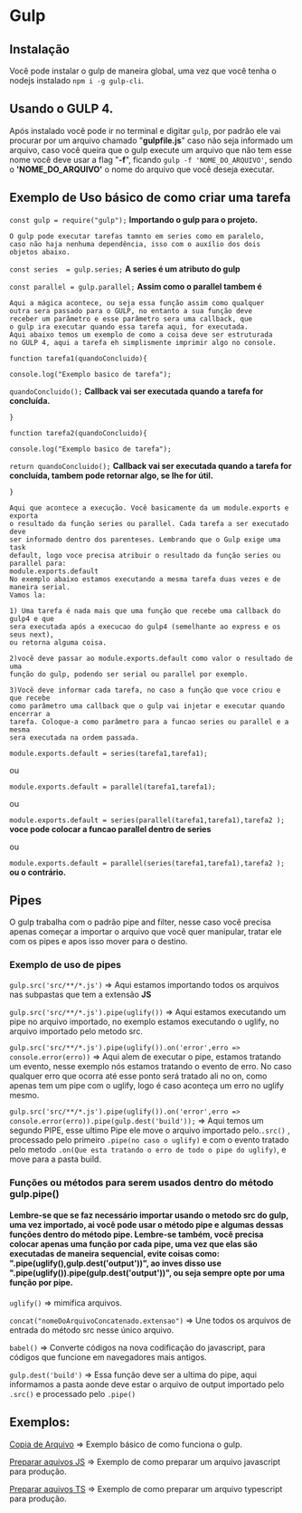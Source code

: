 # Gulp
## Instalação
Você pode instalar o gulp de maneira global, uma vez que você tenha o nodejs instalado `npm i -g gulp-cli`.

## Usando o GULP 4.
Após instalado você pode ir no terminal e digitar `gulp`, por padrão ele vai procurar por um arquivo chamado
"**gulpfile.js**" caso não seja informado um arquivo, caso você queira que o gulp execute um arquivo que não
tem esse nome você deve usar a flag "**-f**", ficando `gulp -f 'NOME_DO_ARQUIVO'`, sendo o **'NOME_DO_ARQUIVO'**
o nome do arquivo que você deseja executar.

## Exemplo de Uso básico de como criar uma tarefa

`const gulp = require("gulp");` **Importando o gulp para o projeto.**

    O gulp pode executar tarefas tamnto em series como em paralelo,
    caso não haja nenhuma dependência, isso com o auxílio dos dois
    objetos abaixo.

`const series  = gulp.series;` **A series é um atributo do gulp**

`const parallel = gulp.parallel;` **Assim como o parallel tambem é**

   
    Aqui a mágica acontece, ou seja essa função assim como qualquer 
    outra sera passado para o GULP, no entanto a sua função deve
    receber um parâmetro e esse parâmetro sera uma callback, que
    o gulp ira executar quando essa tarefa aqui, for executada.
    Aqui abaixo temos um exemplo de como a coisa deve ser estruturada
    no GULP 4, aqui a tarefa eh simplismente imprimir algo no console.


`function tarefa1(quandoConcluido){`

   `console.log("Exemplo basico de tarefa");`

   `quandoConcluido();` **Callback vai ser executada quando a tarefa for concluída.**

`}`

`function tarefa2(quandoConcluido){`

   `console.log("Exemplo basico de tarefa");`

   `return quandoConcluido();` **Callback vai ser executada quando a tarefa for concluída, tambem pode retornar algo, se lhe for útil.**

`}`


    Aqui que acontece a execução. Você basicamente da um module.exports e exporta
    o resultado da função series ou parallel. Cada tarefa a ser executado deve 
    ser informado dentro dos parenteses. Lembrando que o Gulp exige uma task 
    default, logo voce precisa atribuir o resultado da função series ou parallel para:
    module.exports.default
    No exemplo abaixo estamos executando a mesma tarefa duas vezes e de maneira serial.
    Vamos la:

    1) Uma tarefa é nada mais que uma função que recebe uma callback do gulp4 e que
    sera executada após a execucao do gulp4 (semelhante ao express e os seus next), 
    ou retorna alguma coisa.

    2)você deve passar ao module.exports.default como valor o resultado de uma
    função do gulp, podendo ser serial ou parallel por exemplo.

    3)Você deve informar cada tarefa, no caso a função que voce criou e que recebe
    como parâmetro uma callback que o gulp vai injetar e executar quando encerrar a
    tarefa. Coloque-a como parâmetro para a funcao series ou parallel e a mesma 
    sera executada na ordem passada.


`module.exports.default = series(tarefa1,tarefa1);` 

ou

 `module.exports.default = parallel(tarefa1,tarefa1);`

 ou

 `module.exports.default = series(parallel(tarefa1,tarefa1),tarefa2 );` **voce pode colocar a funcao parallel dentro de series**

 ou

 `module.exports.default = parallel(series(tarefa1,tarefa1),tarefa2 );` **ou o contrário.**

## Pipes
O gulp trabalha com o padrão pipe and filter, nesse caso você precisa apenas começar a importar o arquivo que você quer manipular, tratar ele com os pipes e apos isso mover para o destino.

### Exemplo de uso de pipes
`gulp.src('src/**/*.js')` => Aqui estamos importando todos os arquivos nas subpastas que tem a extensão **JS**

`gulp.src('src/**/*.js').pipe(uglify())` => Aqui estamos executando um pipe no arquivo importado, no exemplo estamos executando o uglify, no arquivo importado pelo metodo src.

`gulp.src('src/**/*.js').pipe(uglify()).on('error',erro => console.error(erro))` => Aqui alem de executar o pipe, estamos tratando um evento, nesse exemplo nós estamos tratando o evento de erro. No caso qualquer erro que ocorra até esse ponto será tratado ali no on, como apenas tem um pipe com o uglify, logo é caso aconteça um erro no uglify mesmo.

`gulp.src('src/**/*.js').pipe(uglify()).on('error',erro => console.error(erro)).pipe(gulp.dest('build'));` => Aqui temos um segundo PIPE, esse ultimo Pipe ele move o arquivo importado pelo.`.src()` , processado pelo primeiro `.pipe(no caso o uglify)` e com o evento tratado pelo metodo `.on(Que esta tratando o erro de todo o pipe do uglify)`, e move para a pasta build.

### Funções ou métodos para serem usados dentro do método gulp.pipe()
#### Lembre-se que se faz necessário importar usando o metodo src do gulp, uma vez importado, ai você pode usar o método pipe e algumas dessas funções dentro do método pipe. Lembre-se também, você precisa colocar apenas uma função por cada pipe, uma vez que elas são executadas de maneira sequencial, evite coisas como: ".pipe(uglify(),gulp.dest('output'))", ao inves disso use ".pipe(uglify()).pipe(gulp.dest('output'))", ou seja sempre opte por uma função por pipe.

`uglify()` => mimifica arquivos.

`concat("nomeDoArquivoConcatenado.extensao")` => Une todos os arquivos de entrada do método src nesse único arquivo.

`babel()` => Converte códigos na nova codificação do javascript, para códigos que funcione em navegadores mais antigos.

`gulp.dest('build')` => Essa função deve ser a ultima do pipe, aqui informamos a pasta aonde deve estar o arquivo de output importado pelo `.src()` e processado pelo `.pipe()`

 ## Exemplos:
 [Copia de Arquivo](./basico/gulpfile.js) => Exemplo básico de como funciona o gulp.

 [Preparar aquivos JS](./javascript/gulpfile.js) => Exemplo de como preparar um arquivo javascript para produção.

 [Preparar aquivos TS](./typeScript/gulpfile.js) => Exemplo de como preparar um arquivo typescript para produção.